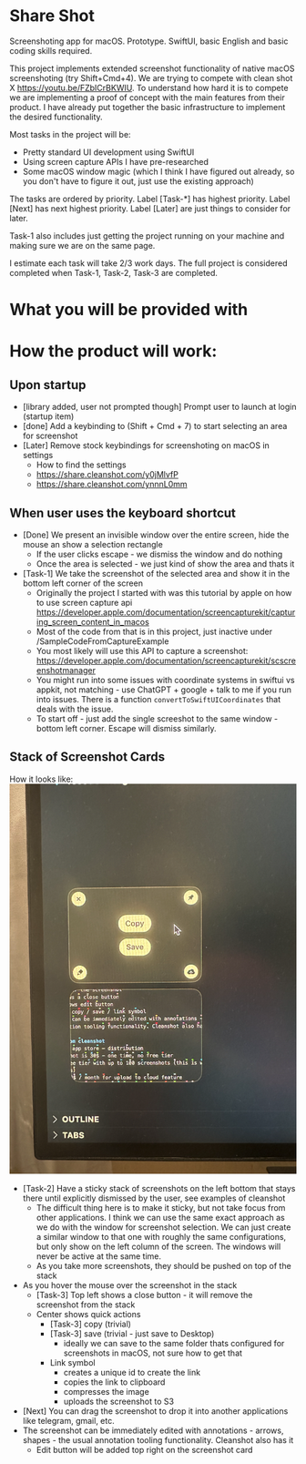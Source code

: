 # Share Shot

Screenshoting app for macOS. Prototype. 
SwiftUI, basic English and basic coding skills required.

This project implements extended screenshot functionality of native macOS screenshoting (try Shift+Cmd+4). We are trying to compete with clean shot X https://youtu.be/FZbICrBKWIU. To understand how hard it is to compete we are implementing a proof of concept with the main features from their product. I have already put together the basic infrastructure to implement the desired functionality.

Most tasks in the project will be:
- Pretty standard UI development using SwiftUI
- Using screen capture APIs I have pre-researched
- Some macOS window magic (which I think I have figured out already, so you don't have to figure it out, just use the existing approach)

The tasks are ordered by priority. Label [Task-*] has highest priority. Label [Next] has next highest priority. Label [Later] are just things to consider for later.

Task-1 also includes just getting the project running on your machine and making sure we are on the same page.

I estimate each task will take 2/3 work days. The full project is considered completed when Task-1, Task-2, Task-3 are completed.

# What you will be provided with 

# How the product will work:

## Upon startup
- [library added, user not prompted though] Prompt user to launch at login (startup item)
- [done] Add a keybinding to (Shift + Cmd + 7) to start selecting an area for screenshot
- [Later] Remove stock keybindings for screenshoting on macOS in settings
  - How to find the settings
  - https://share.cleanshot.com/y0jMlvfP
  - https://share.cleanshot.com/ynnnL0mm

## When user uses the keyboard shortcut
- [Done] We present an invisible window over the entire screen, hide the mouse an show a selection rectangle
  - If the user clicks escape - we dismiss the window and do nothing
  - Once the area is selected - we just kind of show the area and thats it
- [Task-1] We take the screenshot of the selected area and show it in the bottom left corner of the screen
  - Originally the project I started with was this tutorial by apple on how to use screen capture api https://developer.apple.com/documentation/screencapturekit/capturing_screen_content_in_macos
  - Most of the code from that is in this project, just inactive under /SampleCodeFromCaptureExample
  - You most likely will use this API to capture a screenshot: https://developer.apple.com/documentation/screencapturekit/scscreenshotmanager
  - You might run into some issues with coordinate systems in swiftui vs appkit, not matching - use ChatGPT + google + talk to me if you run into issues. There is a function `convertToSwiftUICoordinates` that deals with the issue.
  - To start off - just add the single screeshot to the same window - bottom left corner. Escape will dismiss similarly.

## Stack of Screenshot Cards
How it looks like: ![Alt text](assets/cleanshot-screenshot-examples.png)

- [Task-2] Have a sticky stack of screenshots on the left bottom that stays there until explicitly dismissed by the user, see examples of cleanshot
  - The difficult thing here is to make it sticky, but not take focus from other applications. I think we can use the same exact approach as we do with the window for screenshot selection. We can just create a similar window to that one with roughly the same configurations, but only show on the left column of the screen. The windows will never be active at the same time.
  - As you take more screenshots, they should be pushed on top of the stack
- As you hover the mouse over the screenshot in the stack
  - [Task-3] Top left shows a close button - it will remove the screenshot from the stack
  - Center shows quick actions
    - [Task-3] copy (trivial)
    - [Task-3] save (trivial - just save to Desktop)
      - ideally we can save to the same folder thats configured for screenshots in macOS, not sure how to get that
    - Link symbol
      - creates a unique id to create the link
      - copies the link to clipboard
      - compresses the image
      - uploads the screenshot to S3
- [Next] You can drag the screenshot to drop it into another applications like telegram, gmail, etc.
- The screenshot can be immediately edited with annotations - arrows, shapes - the usual annotation tooling functionality. Cleanshot also has it
  - Edit button will be added top right on the screenshot card
